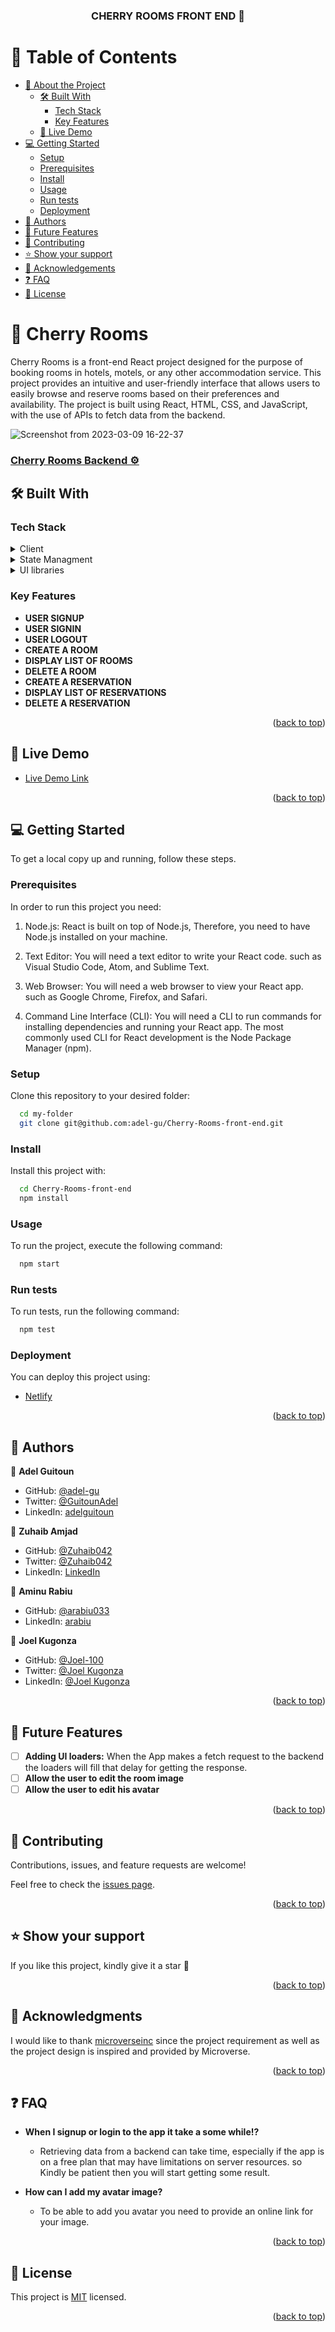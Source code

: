 <a name="readme-top"></a>

<!--
HOW TO USE:
This is an example of how you may give instructions on setting up your project locally.

Modify this file to match your project and remove sections that don't apply.

REQUIRED SECTIONS:
- Table of Contents
- About the Project
  - Built With
  - Live Demo
- Getting Started
- Authors
- Future Features
- Contributing
- Show your support
- Acknowledgements
- License

After you're finished please remove all the comments and instructions!
-->

<div align="center">

  <h3><b>CHERRY ROOMS FRONT END 🎨</b></h3>

</div>

<!-- TABLE OF CONTENTS -->

# 📗 Table of Contents

- [📖 About the Project](#about-project)
  - [🛠 Built With](#built-with)
    - [Tech Stack](#tech-stack)
    - [Key Features](#key-features)
  - [🚀 Live Demo](#live-demo)
- [💻 Getting Started](#getting-started)
  - [Setup](#setup)
  - [Prerequisites](#prerequisites)
  - [Install](#install)
  - [Usage](#usage)
  - [Run tests](#run-tests)
  - [Deployment](#deployment)
- [👥 Authors](#authors)
- [🔭 Future Features](#future-features)
- [🤝 Contributing](#contributing)
- [⭐️ Show your support](#support)
- [🙏 Acknowledgements](#acknowledgements)
- [❓ FAQ](#faq)
- [📝 License](#license)

<!-- PROJECT DESCRIPTION -->

# 📖 Cherry Rooms <a name="about-project"></a>

Cherry Rooms is a front-end React project designed for the purpose of booking rooms in hotels, motels, or any other accommodation service. This project provides an intuitive and user-friendly interface that allows users to easily browse and reserve rooms based on their preferences and availability. The project is built using React, HTML, CSS, and JavaScript, with the use of APIs to fetch data from the backend.

![Screenshot from 2023-03-09 16-22-37](https://user-images.githubusercontent.com/68030297/224071088-07aac88e-6b3e-467b-beea-b65348c0993d.png)


### [Cherry Rooms Backend ⚙️](https://github.com/adel-gu/Cherry-Rooms-back-end)

## 🛠 Built With <a name="built-with"></a>

### Tech Stack <a name="tech-stack"></a>
<details>
  <summary>Client</summary>
  <ul>
    <li><a href="https://reactjs.org/">React.js</a></li>
  </ul>
</details>

<details>
  <summary>State Managment</summary>
  <ul>
    <li><a href="https://redux-toolkit.js.org/https://redux-toolkit.js.org/">Redux</a></li>
  </ul>
</details>

<details>
<summary>UI libraries</summary>
  <ul>
    <li>React Icons</li>
    <li>Tailwind CSS</li>
  </ul>
</details>

<!-- Features -->

### Key Features <a name="key-features"></a>

- **USER SIGNUP**
- **USER SIGNIN**
- **USER LOGOUT**
- **CREATE A ROOM**
- **DISPLAY LIST OF ROOMS**
- **DELETE A ROOM**
- **CREATE A RESERVATION**
- **DISPLAY LIST OF RESERVATIONS**
- **DELETE A RESERVATION**

<p align="right">(<a href="#readme-top">back to top</a>)</p>

<!-- LIVE DEMO -->

## 🚀 Live Demo <a name="live-demo"></a>

- [Live Demo Link](https://cherryrooms.netlify.app/)

<p align="right">(<a href="#readme-top">back to top</a>)</p>

<!-- GETTING STARTED -->

## 💻 Getting Started <a name="getting-started"></a>

To get a local copy up and running, follow these steps.

### Prerequisites

In order to run this project you need:

1. Node.js: React is built on top of Node.js, Therefore, you need to have Node.js installed on your machine.

2. Text Editor: You will need a text editor to write your React code. such as Visual Studio Code, Atom, and Sublime Text.

3. Web Browser: You will need a web browser to view your React app. such as Google Chrome, Firefox, and Safari.

4. Command Line Interface (CLI): You will need a CLI to run commands for installing dependencies and running your React app. The most commonly used CLI for React development is the Node Package Manager (npm).

### Setup

Clone this repository to your desired folder:

```sh
  cd my-folder
  git clone git@github.com:adel-gu/Cherry-Rooms-front-end.git
```

### Install

Install this project with:

```sh
  cd Cherry-Rooms-front-end
  npm install
```

### Usage

To run the project, execute the following command:

```sh
  npm start
```

### Run tests

To run tests, run the following command:

```sh
  npm test
```

### Deployment <a name="deployment"></a>

You can deploy this project using:
- [Netlify](https://app.netlify.com/)

<p align="right">(<a href="#readme-top">back to top</a>)</p>

<!-- AUTHORS -->

## 👥 Authors <a name="authors"></a>

👤 **Adel Guitoun**

- GitHub: [@adel-gu](https://github.com/adel-gu)
- Twitter: [@GuitounAdel](https://twitter.com/GuitounAdel)
- LinkedIn: [adelguitoun](https://linkedin.com/in/adelguitoun)

👤 **Zuhaib Amjad**

- GitHub: [@Zuhaib042](https://github.com/Zuhaib042)
- Twitter: [@Zuhaib042](https://twitter.com/Zuhaib042)
- LinkedIn: [LinkedIn](https://linkedin.com/in/linkedinhandle)

👤 **Aminu Rabiu**

- GitHub: [@arabiu033](https://github.com/arabiu033)
- LinkedIn: [arabiu](https://www.linkedin.com/in/arabiu/)

👤 **Joel Kugonza**

- GitHub: [@Joel-100](https://github.com/Joel-100)
- Twitter: [@Joel Kugonza](https://twitter.com/JoelKugonza)
- LinkedIn: [@Joel Kugonza](https://www.linkedin.com/in/joel-kugonza-879211190/)

<p align="right">(<a href="#readme-top">back to top</a>)</p>

<!-- FUTURE FEATURES -->

## 🔭 Future Features <a name="future-features"></a>

- [ ] **Adding UI loaders:** When the App makes a fetch request to the backend the loaders will fill that delay  for getting the response.
- [ ] **Allow the user to edit the room image**
- [ ] **Allow the user to edit his avatar**

<p align="right">(<a href="#readme-top">back to top</a>)</p>

<!-- CONTRIBUTING -->

## 🤝 Contributing <a name="contributing"></a>

Contributions, issues, and feature requests are welcome!

Feel free to check the [issues page](../../issues/).

<p align="right">(<a href="#readme-top">back to top</a>)</p>

<!-- SUPPORT -->

## ⭐️ Show your support <a name="support"></a>

If you like this project, kindly give it a star 🥇

<p align="right">(<a href="#readme-top">back to top</a>)</p>

<!-- ACKNOWLEDGEMENTS -->

## 🙏 Acknowledgments <a name="acknowledgements"></a>

I would like to thank [microverseinc](https://github.com/microverseinc) since the project requirement as well as the project design is inspired and provided by Microverse.

<p align="right">(<a href="#readme-top">back to top</a>)</p>

<!-- FAQ (optional) -->

## ❓ FAQ <a name="faq"></a>

- **When I signup or login to the app it take a some while!?**

  - Retrieving data from a backend can take time, especially if the app is on a free plan that may have limitations on server resources. so Kindly be patient then you will start getting some result.

- **How can I add my avatar image?**

  - To be able to add you avatar you need to provide an online link for your image. 

<p align="right">(<a href="#readme-top">back to top</a>)</p>

<!-- LICENSE -->

## 📝 License <a name="license"></a>

This project is [MIT](./MIT.md) licensed.


<p align="right">(<a href="#readme-top">back to top</a>)</p>
